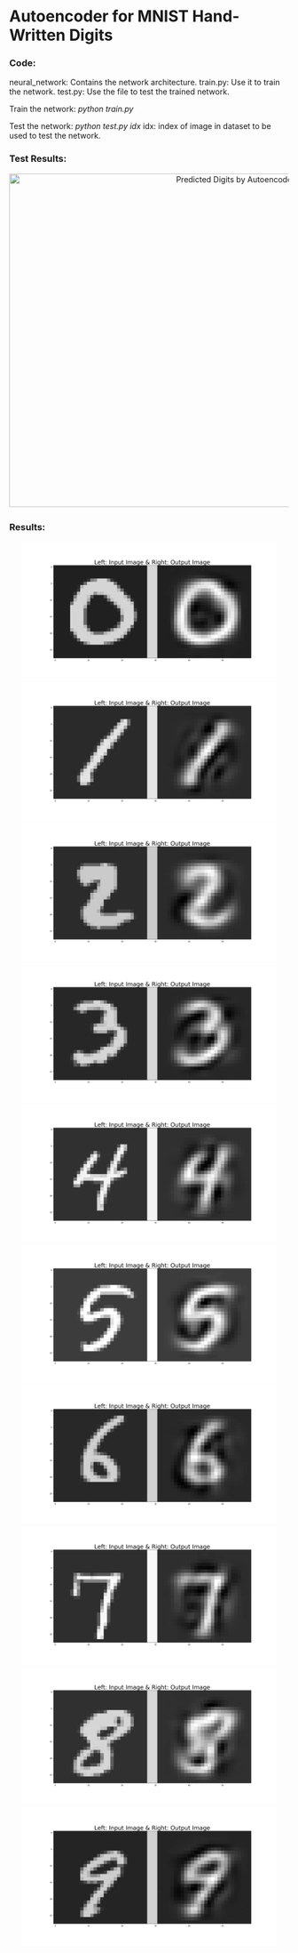 # Autoencoder for MNIST Hand-Written Digits

### Code:
neural_network: 	Contains the network architecture.
train.py:			Use it to train the network.
test.py:			Use the file to test the trained network.

Train the network:
*python train.py*

Test the network:
*python test.py idx*
idx: index of image in dataset to be used to test the network.

### Test Results:
<p align="center">
  <img src="https://github.com/vinits5/digits_autoencoder/blob/master/results/result.gif" width="800" height="600" title="Predicted Digits by Autoencoder">
</p>

### Results:
<p align="center">
<img src="https://github.com/vinits5/digits_autoencoder/blob/master/results/zero.png" width="460" height="250">
<img src="https://github.com/vinits5/digits_autoencoder/blob/master/results/one.png" width="460" height="250">
<img src="https://github.com/vinits5/digits_autoencoder/blob/master/results/two.png" width="460" height="250">
<img src="https://github.com/vinits5/digits_autoencoder/blob/master/results/three.png" width="460" height="250">
<img src="https://github.com/vinits5/digits_autoencoder/blob/master/results/four.png" width="460" height="250">
<img src="https://github.com/vinits5/digits_autoencoder/blob/master/results/five.png" width="460" height="250">
<img src="https://github.com/vinits5/digits_autoencoder/blob/master/results/six.png" width="460" height="250">
<img src="https://github.com/vinits5/digits_autoencoder/blob/master/results/seven.png" width="460" height="250">
<img src="https://github.com/vinits5/digits_autoencoder/blob/master/results/eight.png" width="460" height="250">
<img src="https://github.com/vinits5/digits_autoencoder/blob/master/results/nine.png" width="460" height="250">
</p>